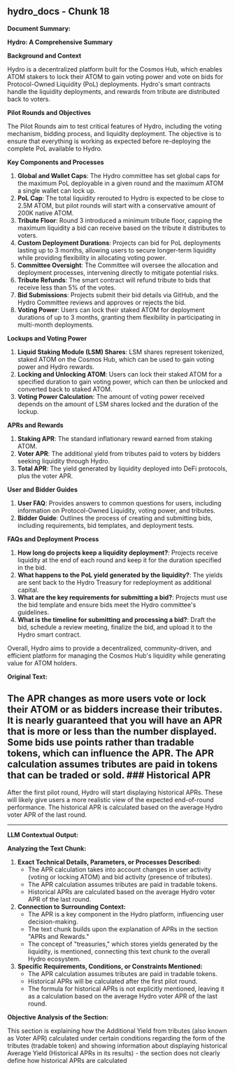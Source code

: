 ## hydro_docs - Chunk 18

**Document Summary:**

**Hydro: A Comprehensive Summary**

**Background and Context**

Hydro is a decentralized platform built for the Cosmos Hub, which enables ATOM stakers to lock their ATOM to gain voting power and vote on bids for Protocol-Owned Liquidity (PoL) deployments. Hydro's smart contracts handle the liquidity deployments, and rewards from tribute are distributed back to voters.

**Pilot Rounds and Objectives**

The Pilot Rounds aim to test critical features of Hydro, including the voting mechanism, bidding process, and liquidity deployment. The objective is to ensure that everything is working as expected before re-deploying the complete PoL available to Hydro.

**Key Components and Processes**

1. **Global and Wallet Caps**: The Hydro committee has set global caps for the maximum PoL deployable in a given round and the maximum ATOM a single wallet can lock up.
2. **PoL Cap**: The total liquidity rerouted to Hydro is expected to be close to 2.5M ATOM, but pilot rounds will start with a conservative amount of 200K native ATOM.
3. **Tribute Floor**: Round 3 introduced a minimum tribute floor, capping the maximum liquidity a bid can receive based on the tribute it distributes to voters.
4. **Custom Deployment Durations**: Projects can bid for PoL deployments lasting up to 3 months, allowing users to secure longer-term liquidity while providing flexibility in allocating voting power.
5. **Committee Oversight**: The Committee will oversee the allocation and deployment processes, intervening directly to mitigate potential risks.
6. **Tribute Refunds**: The smart contract will refund tribute to bids that receive less than 5% of the votes.
7. **Bid Submissions**: Projects submit their bid details via GitHub, and the Hydro Committee reviews and approves or rejects the bid.
8. **Voting Power**: Users can lock their staked ATOM for deployment durations of up to 3 months, granting them flexibility in participating in multi-month deployments.

**Lockups and Voting Power**

1. **Liquid Staking Module (LSM) Shares**: LSM shares represent tokenized, staked ATOM on the Cosmos Hub, which can be used to gain voting power and Hydro rewards.
2. **Locking and Unlocking ATOM**: Users can lock their staked ATOM for a specified duration to gain voting power, which can then be unlocked and converted back to staked ATOM.
3. **Voting Power Calculation**: The amount of voting power received depends on the amount of LSM shares locked and the duration of the lockup.

**APRs and Rewards**

1. **Staking APR**: The standard inflationary reward earned from staking ATOM.
2. **Voter APR**: The additional yield from tributes paid to voters by bidders seeking liquidity through Hydro.
3. **Total APR**: The yield generated by liquidity deployed into DeFi protocols, plus the voter APR.

**User and Bidder Guides**

1. **User FAQ**: Provides answers to common questions for users, including information on Protocol-Owned Liquidity, voting power, and tributes.
2. **Bidder Guide**: Outlines the process of creating and submitting bids, including requirements, bid templates, and deployment tests.

**FAQs and Deployment Process**

1. **How long do projects keep a liquidity deployment?**: Projects receive liquidity at the end of each round and keep it for the duration specified in the bid.
2. **What happens to the PoL yield generated by the liquidity?**: The yields are sent back to the Hydro Treasury for redeployment as additional capital.
3. **What are the key requirements for submitting a bid?**: Projects must use the bid template and ensure bids meet the Hydro committee's guidelines.
4. **What is the timeline for submitting and processing a bid?**: Draft the bid, schedule a review meeting, finalize the bid, and upload it to the Hydro smart contract.

Overall, Hydro aims to provide a decentralized, community-driven, and efficient platform for managing the Cosmos Hub's liquidity while generating value for ATOM holders.

**Original Text:**

The APR changes as more users vote or lock their ATOM or as bidders increase their tributes. It is nearly guaranteed that you will have an APR that is more or less than the number displayed. Some bids use points rather than tradable tokens, which can influence the APR. The APR calculation assumes tributes are paid in tokens that can be traded or sold. ### Historical APR
--------------

After the first pilot round, Hydro will start displaying historical APRs. These will likely give users a more realistic view of the expected end-of-round performance. The historical APR is calculated based on the average Hydro voter APR of the last round.

---

**LLM Contextual Output:**

**Analyzing the Text Chunk:**

1.  **Exact Technical Details, Parameters, or Processes Described:**
    -   The APR calculation takes into account changes in user activity (voting or locking ATOM) and bid activity (presence of tributes).
    -   The APR calculation assumes tributes are paid in tradable tokens.
    -   Historical APRs are calculated based on the average Hydro voter APR of the last round.
2.  **Connection to Surrounding Context:**
    -   The APR is a key component in the Hydro platform, influencing user decision-making.
    -   The text chunk builds upon the explanation of APRs in the section "APRs and Rewards."
    -   The concept of "treasuries," which stores yields generated by the liquidity, is mentioned, connecting this text chunk to the overall Hydro ecosystem.
3.  **Specific Requirements, Conditions, or Constraints Mentioned:**
    -   The APR calculation assumes tributes are paid in tradable tokens.
    -   Historical APRs will be calculated after the first pilot round.
    -   The formula for historical APRs is not explicitly mentioned, leaving it as a calculation based on the average Hydro voter APR of the last round.

**Objective Analysis of the Section:**

This section is explaining how the Additional Yield from tributes (also known as Voter APR) calculated under certain conditions regarding the form of the tributes (tradable token) and showing information about displaying historical Average Yield (Historical APRs in its results) - the section does not clearly define how historical APRs are calculated
